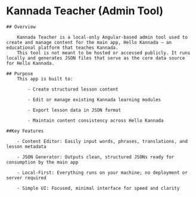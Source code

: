 # Kannada Teacher (Admin Tool)

    ## Overview

        Kannada Teacher is a local-only Angular-based admin tool used to create and manage content for the main app, Hello Kannada — an educational platform that teaches Kannada.
        This tool is not meant to be hosted or accessed publicly. It runs locally and generates JSON files that serve as the core data source for Hello Kannada.

    ## Purpose
        This app is built to:

            - Create structured lesson content

            - Edit or manage existing Kannada learning modules

            - Export lesson data in JSON format

            - Maintain content consistency across Hello Kannada

    ##Key Features

        - Content Editor: Easily input words, phrases, translations, and lesson metadata

        - JSON Generator: Outputs clean, structured JSONs ready for consumption by the main app

        - Local-First: Everything runs on your machine; no deployment or server required

        - Simple UI: Focused, minimal interface for speed and clarity